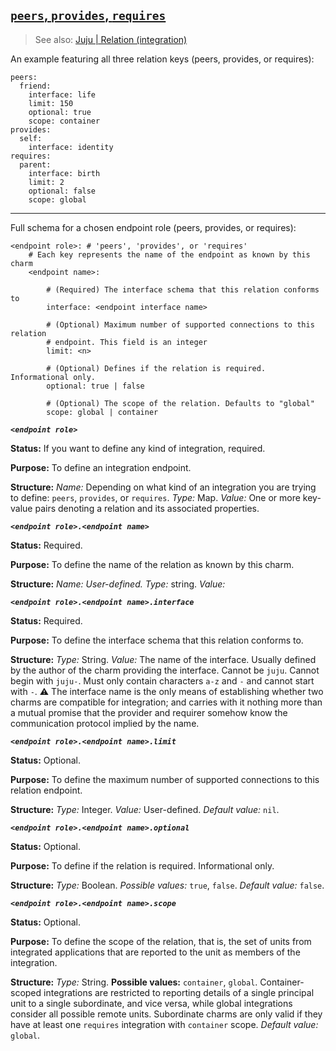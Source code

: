 <a href="#heading--peers-provides-requires"><h2 id="heading--peers-provides-requires">`peers`, `provides`, `requires`</h2></a>

> See also: [Juju | Relation (integration)](https://juju.is/docs/juju/relation)

An example featuring all three relation keys (peers, provides, or requires):
```text
peers:
  friend:
    interface: life
    limit: 150
    optional: true
    scope: container
provides:
  self:
    interface: identity
requires:
  parent:
    interface: birth
    limit: 2
    optional: false
    scope: global
```

------------

Full schema for a chosen endpoint role (peers, provides, or requires):
```
<endpoint role>: # 'peers', 'provides', or 'requires'
    # Each key represents the name of the endpoint as known by this charm
    <endpoint name>:

        # (Required) The interface schema that this relation conforms to
        interface: <endpoint interface name>

        # (Optional) Maximum number of supported connections to this relation
        # endpoint. This field is an integer
        limit: <n>

        # (Optional) Defines if the relation is required. Informational only.
        optional: true | false

        # (Optional) The scope of the relation. Defaults to "global"
        scope: global | container
```

***`<endpoint role>`***

**Status:** If you want to define any kind of integration, required. 

**Purpose:** To define an integration endpoint. 

**Structure:** *Name:* Depending on what kind of an integration you are trying to define: `peers`, `provides`, or `requires`. *Type:* Map. *Value:* One or more key-value pairs denoting a relation and its associated properties.

***`<endpoint role>.<endpoint name>`***

**Status:** Required.

**Purpose:** To define the name of the relation as known by this charm.

**Structure:** *Name: User-defined.* *Type:* string. *Value:*

***`<endpoint role>.<endpoint name>.interface`***  

**Status:** Required.

**Purpose:** To define the interface schema that this relation conforms to.

**Structure:** *Type:* String. *Value:* The name of the interface. Usually defined by the author of the charm providing the interface.  Cannot be `juju`. Cannot begin with `juju-`. Must only contain characters `a-z` and `-` and cannot start with `-`. :warning: The interface name is the only means of establishing whether two charms are compatible for integration; and carries with it nothing more than a mutual promise that the provider and requirer somehow know the communication protocol implied by the name.

***`<endpoint role>.<endpoint name>.limit`***

**Status:** Optional.

**Purpose:** To define the maximum number of supported connections to this relation endpoint.

**Structure:** *Type:* Integer. *Value:* User-defined. *Default value:* `nil`.

***`<endpoint role>.<endpoint name>.optional`***

**Status:** Optional.

**Purpose:** To define if the relation is required. Informational only. 

**Structure:** *Type:* Boolean. *Possible values:* `true`, `false`. *Default value:* `false`.

***`<endpoint role>.<endpoint name>.scope`*** 

**Status:** Optional.

**Purpose:** To define the scope of the relation, that is, the set of units from integrated applications that are reported to the unit as members of the integration. 

**Structure:** *Type:* String. **Possible values:** `container`, `global`. Container-scoped integrations are restricted to reporting details of a single principal unit to a single subordinate, and vice versa, while global integrations consider all possible remote units. Subordinate charms are only valid if they have at least one `requires` integration with `container` scope. *Default value:* `global`.
